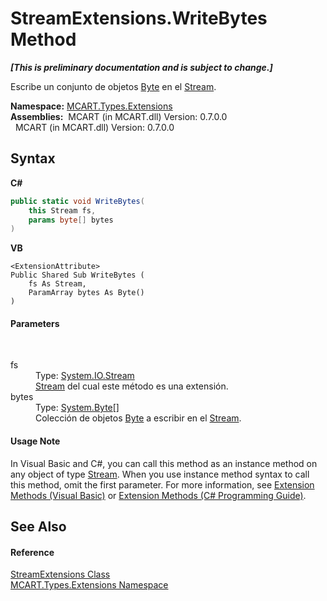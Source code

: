 # StreamExtensions.WriteBytes Method 
 _**\[This is preliminary documentation and is subject to change.\]**_

Escribe un conjunto de objetos <a href="http://msdn2.microsoft.com/es-es/library/yyb1w04y" target="_blank">Byte</a> en el <a href="http://msdn2.microsoft.com/es-es/library/8f86tw9e" target="_blank">Stream</a>.

**Namespace:**&nbsp;<a href="a8e71047-44e0-7000-43f0-67a6f5b9758c">MCART.Types.Extensions</a><br />**Assemblies:**&nbsp;&nbsp;MCART (in MCART.dll) Version: 0.7.0.0<br />&nbsp;&nbsp;MCART (in MCART.dll) Version: 0.7.0.0<br />

## Syntax

**C#**<br />
``` C#
public static void WriteBytes(
	this Stream fs,
	params byte[] bytes
)
```

**VB**<br />
``` VB
<ExtensionAttribute>
Public Shared Sub WriteBytes ( 
	fs As Stream,
	ParamArray bytes As Byte()
)
```


#### Parameters
&nbsp;<dl><dt>fs</dt><dd>Type: <a href="http://msdn2.microsoft.com/es-es/library/8f86tw9e" target="_blank">System.IO.Stream</a><br /><a href="http://msdn2.microsoft.com/es-es/library/8f86tw9e" target="_blank">Stream</a> del cual este método es una extensión.</dd><dt>bytes</dt><dd>Type: <a href="http://msdn2.microsoft.com/es-es/library/yyb1w04y" target="_blank">System.Byte</a>[]<br />Colección de objetos <a href="http://msdn2.microsoft.com/es-es/library/yyb1w04y" target="_blank">Byte</a> a escribir en el <a href="http://msdn2.microsoft.com/es-es/library/8f86tw9e" target="_blank">Stream</a>.</dd></dl>

#### Usage Note
In Visual Basic and C#, you can call this method as an instance method on any object of type <a href="http://msdn2.microsoft.com/es-es/library/8f86tw9e" target="_blank">Stream</a>. When you use instance method syntax to call this method, omit the first parameter. For more information, see <a href="http://msdn.microsoft.com/en-us/library/bb384936.aspx">Extension Methods (Visual Basic)</a> or <a href="http://msdn.microsoft.com/en-us/library/bb383977.aspx">Extension Methods (C# Programming Guide)</a>.

## See Also


#### Reference
<a href="7cd8ddda-71ae-595b-7439-964ec99c7f60">StreamExtensions Class</a><br /><a href="a8e71047-44e0-7000-43f0-67a6f5b9758c">MCART.Types.Extensions Namespace</a><br />